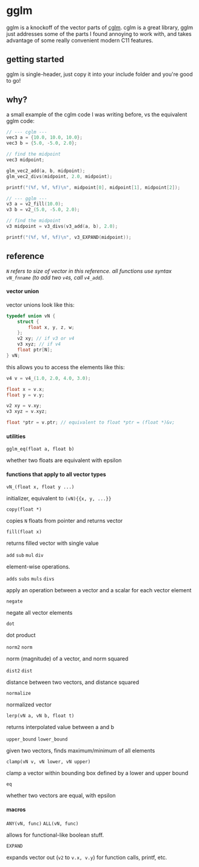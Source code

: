 # gglm

gglm is a knockoff of the vector parts of [cglm](https://github.com/recp/cglm). cglm is a great library, gglm just addresses some of the parts I found annoying to work with, and takes advantage of some really convenient modern C11 features.

## getting started

gglm is single-header, just copy it into your include folder and you're good to go!

## why?

a small example of the cglm code I was writing before, vs the equivalent gglm code:

```c
// --- cglm ---
vec3 a = {10.0, 10.0, 10.0};
vec3 b = {5.0, -5.0, 2.0};

// find the midpoint
vec3 midpoint;

glm_vec2_add(a, b, midpoint);
glm_vec2_divs(midpoint, 2.0, midpoint);

printf("(%f, %f, %f)\n", midpoint[0], midpoint[1], midpoint[2]);

// --- gglm ---
v3 a = v2_fill(10.0);
v3 b = v2_(5.0, -5.0, 2.0);

// find the midpoint
v3 midpoint = v3_divs(v3_add(a, b), 2.0);

printf("(%f, %f, %f)\n", v3_EXPAND(midpoint));
```

## reference

*`N` refers to size of vector in this reference. all functions use syntax `vN_fnname` (to add two `v4`s, call `v4_add`).*

#### vector union

vector unions look like this:

```c
typedef union vN {
    struct {
        float x, y, z, w;
    };
    v2 xy; // if v3 or v4
    v3 xyz; // if v4
    float ptr[N];
} vN;
```

this allows you to access the elements like this:

```c
v4 v = v4_(1.0, 2.0, 4.0, 3.0);

float x = v.x;
float y = v.y;

v2 xy = v.xy;
v3 xyz = v.xyz;

float *ptr = v.ptr; // equivalent to float *ptr = (float *)&v;
```

#### utilities

`gglm_eq(float a, float b)`

whether two floats are equivalent with epsilon

#### functions that apply to all vector types

`vN_(float x, float y ...)`

initializer, equivalent to `(vN){{x, y, ...}}`

`copy(float *)`

copies `N` floats from pointer and returns vector

`fill(float x)`

returns filled vector with single value

`add` `sub` `mul` `div`

element-wise operations.

`adds` `subs` `muls` `divs`

apply an operation between a vector and a scalar for each vector element

`negate`

negate all vector elements

`dot`

dot product

`norm2` `norm`

norm (magnitude) of a vector, and norm squared

`dist2` `dist`

distance between two vectors, and distance squared

`normalize`

normalized vector

`lerp(vN a, vN b, float t)`

returns interpolated value between a and b

`upper_bound` `lower_bound`

given two vectors, finds maximum/minimum of all elements

`clamp(vN v, vN lower, vN upper)`

clamp a vector within bounding box defined by a lower and upper bound

`eq`

whether two vectors are equal, with epsilon

#### macros

`ANY(vN, func)` `ALL(vN, func)`

allows for functional-like boolean stuff.

`EXPAND`

expands vector out (`v2` to `v.x, v.y`) for function calls, printf, etc.

